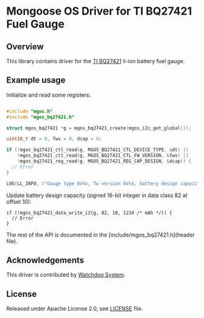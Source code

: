# Mongoose OS Driver for TI BQ27421 Fuel Gauge

## Overview

This library contains driver for the [TI BQ27421](http://www.ti.com/product/BQ27421-G1) li-ion battery fuel gauge.

## Example usage

Initialize and read some registers:

```c

#include "mgos.h"
#include "mgos_bq27421.h"

struct mgos_bq27421 *g = mgos_bq27421_create(mgos_i2c_get_global());

uint16_t dt = 0, fwv = 0, dcap = 0;

if (!mgos_bq27421_ctl_read(g, MGOS_BQ27421_CTL_DEVICE_TYPE, &dt) ||
    !mgos_bq27421_ctl_read(g, MGOS_BQ27421_CTL_FW_VERSION, &fwv) ||
    !mgos_bq27421_reg_read(g, MGOS_BQ27421_REG_CAP_DESIGN, &dcap)) {
  // Error
}

LOG(LL_INFO, ("Gauge type 0x%x, fw version 0x%x, battery design capacity %u mAh", dt, fwv, dcap));
```

Update battery design capacity (signed 16-bit integer in data class 82 at offset 10):

```
if (!mgos_bq27421_data_write_i2(g, 82, 10, 1234 /* mAh */)) {
  // Error
}
```

The rest of the API is documented in the [include/mgos_bq27421.h](header file).

## Acknowledgements

This driver is contributed by [Watchdog System](https://www.watchdog-system.com/).

## License

Released under Apache License 2.0, see [LICENSE](LICENSE) file.
